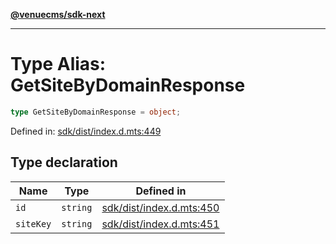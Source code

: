 [**@venuecms/sdk-next**](../Index.md)

***

# Type Alias: GetSiteByDomainResponse

```ts
type GetSiteByDomainResponse = object;
```

Defined in: [sdk/dist/index.d.mts:449](https://github.com/venuecms/sdk/blob/9df621babf2d64de41bd45733e16986e94017e8a/packages/sdk/dist/index.d.mts#L449)

## Type declaration

| Name | Type | Defined in |
| ------ | ------ | ------ |
| <a id="id"></a> `id` | `string` | [sdk/dist/index.d.mts:450](https://github.com/venuecms/sdk/blob/9df621babf2d64de41bd45733e16986e94017e8a/packages/sdk/dist/index.d.mts#L450) |
| <a id="sitekey"></a> `siteKey` | `string` | [sdk/dist/index.d.mts:451](https://github.com/venuecms/sdk/blob/9df621babf2d64de41bd45733e16986e94017e8a/packages/sdk/dist/index.d.mts#L451) |
